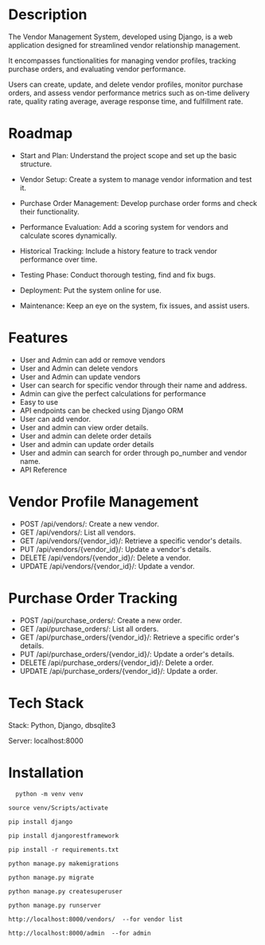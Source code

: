 # Description
The Vendor Management System, developed using Django, is a web application designed for streamlined vendor relationship management.

It encompasses functionalities for managing vendor profiles, tracking purchase orders, and evaluating vendor performance.

Users can create, update, and delete vendor profiles, monitor purchase orders, and assess vendor performance metrics such as on-time delivery rate, quality rating average, average response time, and fulfillment rate.

# Roadmap
- Start and Plan: Understand the project scope and set up the basic structure.

- Vendor Setup: Create a system to manage vendor information and test it.

- Purchase Order Management: Develop purchase order forms and check their functionality.

- Performance Evaluation: Add a scoring system for vendors and calculate scores dynamically.

- Historical Tracking: Include a history feature to track vendor performance over time.

- Testing Phase: Conduct thorough testing, find and fix bugs.

- Deployment: Put the system online for use.

- Maintenance: Keep an eye on the system, fix issues, and assist users.

# Features
- User and Admin can add or remove vendors
- User and Admin can delete vendors
- User and Admin can update vendors
- User can search for specific vendor through their name and address.
- Admin can give the perfect calculations for performance
- Easy to use
- API endpoints can be checked using Django ORM
- User can add vendor.
- User and admin can view order details.
- User and admin can delete order details
- User and admin can update order details
- User and admin can search for order through po_number and vendor name.
- API Reference
# Vendor Profile Management
- POST /api/vendors/: Create a new vendor.
-  GET /api/vendors/: List all vendors.
- GET /api/vendors/{vendor_id}/: Retrieve a specific vendor's details.
- PUT /api/vendors/{vendor_id}/: Update a vendor's details.
- DELETE /api/vendors/{vendor_id}/: Delete a vendor.
-  UPDATE /api/vendors/{vendor_id}/: Update a vendor.
# Purchase Order Tracking
 -  POST /api/purchase_orders/: Create a new order.
 - GET /api/purchase_orders/: List all orders.
 - GET /api/purchase_orders/{vendor_id}/: Retrieve a specific order's details.
 - PUT /api/purchase_orders/{vendor_id}/: Update a order's details.
 - DELETE /api/purchase_orders/{vendor_id}/: Delete a order.
 - UPDATE /api/purchase_orders/{vendor_id}/: Update a order.
# Tech Stack
Stack: Python, Django, dbsqlite3

Server: localhost:8000

# Installation
```http
  python -m venv venv

source venv/Scripts/activate

pip install django

pip install djangorestframework

pip install -r requirements.txt

python manage.py makemigrations 

python manage.py migrate

python manage.py createsuperuser 

python manage.py runserver

http://localhost:8000/vendors/  --for vendor list

http://localhost:8000/admin  --for admin
```
